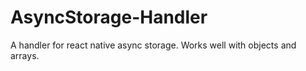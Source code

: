# AsyncStorage-Handler
A handler for react native async storage. Works well with objects and arrays.
